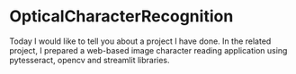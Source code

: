 # OpticalCharacterRecognition
Today I would like to tell you about a project I have done. In the related project, I prepared a web-based image character reading application using pytesseract, opencv and streamlit libraries.
